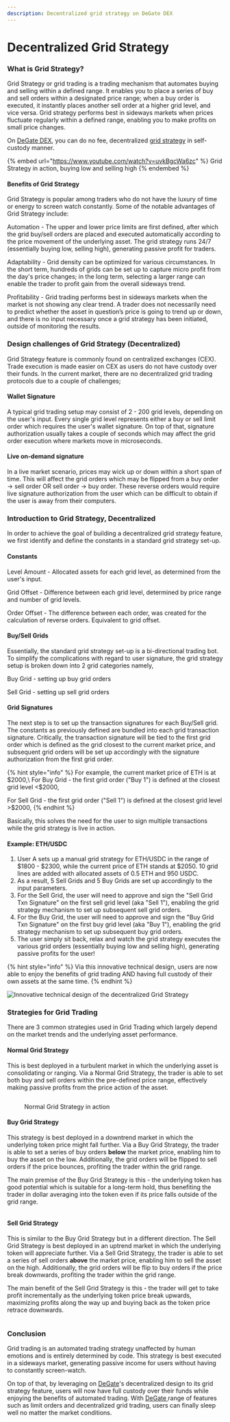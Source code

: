 ```yaml
---
description: Decentralized grid strategy on DeGate DEX
---
```


# Decentralized Grid Strategy

### What is Grid Strategy?

Grid Strategy or grid trading is a trading mechanism that automates buying and selling within a defined range. It enables you to place a series of buy and sell orders within a designated price range; when a buy order is executed, it instantly places another sell order at a higher grid level, and vice versa. Grid strategy performs best in sideways markets when prices fluctuate regularly within a defined range, enabling you to make profits on small price changes.

On [DeGate DEX](https://app.degate.com/?utm\_source=gridguidebook), you can do no fee, decentralized [grid strategy](https://app.degate.com/en/grid/USDC/ETH/?utm\_source=gridguidebook) in self-custody manner.&#x20;

{% embed url="https://www.youtube.com/watch?v=uvkBgcWa6zc" %}
Grid Strategy in action, buying low and selling high
{% endembed %}

#### Benefits of Grid Strategy

Grid Strategy is popular among traders who do not have the luxury of time or energy to screen watch constantly. Some of the notable advantages of Grid Strategy include:

Automation - The upper and lower price limits are first defined, after which the grid buy/sell orders are placed and executed automatically according to the price movement of the underlying asset. The grid strategy runs 24/7 (essentially buying low, selling high), generating passive profit for traders.

Adaptability - Grid density can be optimized for various circumstances. In the short term, hundreds of grids can be set up to capture micro profit from the day's price changes; in the long term, selecting a larger range can enable the trader to profit gain from the overall sideways trend.&#x20;

Profitability - Grid trading performs best in sideways markets when the market is not showing any clear trend. A trader does not necessarily need to predict whether the asset in question’s price is going to trend up or down, and there is no input necessary once a grid strategy has been initiated, outside of monitoring the results.

### Design challenges of Grid Strategy (Decentralized)

Grid Strategy feature is commonly found on centralized exchanges (CEX). Trade execution is made easier on CEX as users do not have custody over their funds. In the current market, there are no decentralized grid trading protocols due to a couple of challenges;&#x20;

#### Wallet Signature

A typical grid trading setup may consist of 2 - 200 grid levels, depending on the user's input. Every single grid level represents either a buy or sell limit order which requires the user's wallet signature. On top of that, signature authorization usually takes a couple of seconds which may affect the grid order execution where markets move in microseconds.&#x20;

#### Live on-demand signature

In a live market scenario, prices may wick up or down within a short span of time. This will affect the grid orders which may be flipped from a buy order -> sell order OR sell order -> buy order. These reverse orders would require live signature authorization from the user which can be difficult to obtain if the user is away from their computers.&#x20;

### Introduction to Grid Strategy, Decentralized

In order to achieve the goal of building a decentralized grid strategy feature, we first identify and define the constants in a standard grid strategy set-up.

#### Constants

Level Amount - Allocated assets for each grid level, as determined from the user's input.&#x20;

Grid Offset - Difference between each grid level, determined by price range and number of grid levels.&#x20;

Order Offset - The difference between each order, was created for the calculation of reverse orders. Equivalent to grid offset.&#x20;

#### Buy/Sell Grids

Essentially, the standard grid strategy set-up is a bi-directional trading bot. To simplify the complications with regard to user signature, the grid strategy setup is broken down into 2 grid categories namely,

Buy Grid - setting up buy grid orders

Sell Grid - setting up sell grid orders&#x20;

#### Grid Signatures

The next step is to set up the transaction signatures for each Buy/Sell grid. The constants as previously defined are bundled into each grid transaction signature. Critically, the transaction signature will be tied to the first grid order which is defined as the grid closest to the current market price, and subsequent grid orders will be set up accordingly with the signature authorization from the first grid order.&#x20;

{% hint style="info" %}
For example, the current market price of ETH is at $2000,\
For Buy Grid - the first grid order ("Buy 1") is defined at the closest grid level <$2000,

For Sell Grid - the first grid order ("Sell 1") is defined at the closest grid level >$2000,
{% endhint %}

Basically, this solves the need for the user to sign multiple transactions while the grid strategy is live in action.&#x20;

#### Example: ETH/USDC

1. User A sets up a manual grid strategy for ETH/USDC in the range of $1800 - $2300, while the current price of ETH stands at $2050. 10 grid lines are added with allocated assets of 0.5 ETH and 950 USDC.
2. As a result, 5 Sell Grids and 5 Buy Grids are set up accordingly to the input parameters.
3. For the Sell Grid, the user will need to approve and sign the "Sell Grid Txn Signature" on the first sell grid level (aka "Sell 1"), enabling the grid strategy mechanism to set up subsequent sell grid orders.
4. For the Buy Grid, the user will need to approve and sign the "Buy Grid Txn Signature" on the first buy grid level (aka "Buy 1"), enabling the grid strategy mechanism to set up subsequent buy grid orders.
5. The user simply sit back, relax and watch the grid strategy executes the various grid orders (essentially buying low and selling high), generating passive profits for the user!

{% hint style="info" %}
Via this innovative technical design, users are now able to enjoy the benefits of grid trading AND having full custody of their own assets at the same time.&#x20;
{% endhint %}

![Innovative technical design of the decentralized Grid Strategy](https://files.gitbook.com/v0/b/gitbook-x-prod.appspot.com/o/spaces%2FAL2OD1V013zBslKO9O9m%2Fuploads%2FHWzcfocXZuczfgKY2F3q%2FSpot-Grid-Trading-Bot-v4%20\(2\).gif?alt=media\&token=7e95ad5b-fd9f-4b7f-8080-15c3762cd6fc)

### Strategies for Grid Trading&#x20;

There are 3 common strategies used in Grid Trading which largely depend on the market trends and the underlying asset performance.&#x20;

#### Normal Grid Strategy

This is best deployed in a turbulent market in which the underlying asset is consolidating or ranging.  Via a Normal Grid Strategy, the trader is able to set both buy and sell orders within the pre-defined price range, effectively making passive profits from the price action of the asset.&#x20;

<figure><img src="../.gitbook/assets/Normal-Grid-EN-v2m (1).gif" alt=""><figcaption><p> Normal Grid Strategy in action</p></figcaption></figure>

#### Buy Grid Strategy

This strategy is best deployed in a downtrend market in which the underlying token price might fall further. Via a Buy Grid Strategy, the trader is able to set a series of buy orders **below** the market price, enabling him to buy the asset on the low. Additionally, the grid orders will be flipped to sell orders if the price bounces, profiting the trader within the grid range.&#x20;

The main premise of the Buy Grid Strategy is this - the underlying token has good potential which is suitable for a long-term hold, thus benefiting the trader in dollar averaging into the token even if its price falls outside of the grid range.&#x20;

<figure><img src="../.gitbook/assets/Buy-Grid-v20m.gif" alt=""><figcaption></figcaption></figure>

#### Sell Grid Strategy

This is similar to the Buy Grid Strategy but in a different direction. The Sell Grid Strategy is best deployed in an uptrend market in which the underlying token will appreciate further. Via a Sell Grid Strategy, the trader is able to set a series of sell orders **above** the market price, enabling him to sell the asset on the high. Additionally, the grid orders will be flip to buy orders if the price break downwards, profiting the trader within the grid range.&#x20;

The main benefit of the Sell Grid Strategy is this - the trader will get to take profit incrementally as the underlying token price break upwards, maximizing profits along the way up and buying back as the token price retrace downwards.&#x20;

<figure><img src="../.gitbook/assets/Sell-Grid-v3m.gif" alt=""><figcaption></figcaption></figure>

### Conclusion

Grid trading is an automated trading strategy unaffected by human emotions and is entirely determined by code. This strategy is best executed in a sideways market, generating passive income for users without having to constantly screen-watch.&#x20;

On top of that, by leveraging on [DeGate](https://app.degate.com/?utm\_source=gridguidebook)'s decentralized design to its grid strategy feature, users will now have full custody over their funds while enjoying the benefits of automated trading. With [DeGate ](https://degate.com/?utm\_source=gridguidebook)range of features such as limit orders and decentralized grid trading, users can finally sleep well no matter the market conditions.&#x20;
